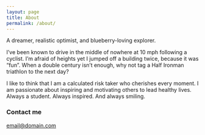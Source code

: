 ```yaml
---
layout: page
title: About
permalink: /about/
---
```


A dreamer, realistic optimist, and blueberry-loving explorer.

I’ve been known to drive in the middle of nowhere at 10 mph following a cyclist. I’m afraid of heights yet I jumped off a building twice, because it was “fun”. When a double century isn’t enough, why not tag a Half Ironman triathlon to the next day?

I like to think that I am a calculated risk taker who cherishes every moment. I am passionate about inspiring and motivating others to lead healthy lives. Always a student. Always inspired. And always smiling.

### Contact me

[email@domain.com](mailto:email@domain.com)
